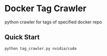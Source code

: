 # Docker Tag Crawler
python crawler for tags of specified docker repo

## Quick Start
```shell
python tag_crawler.py nvidia/cuda
```